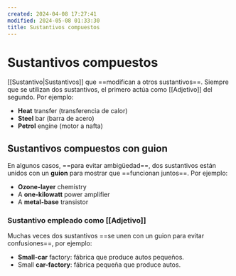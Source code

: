 ```yaml
---
created: 2024-04-08 17:27:41
modified: 2024-05-08 01:33:30
title: Sustantivos compuestos
---
```


# Sustantivos compuestos

[[Sustantivo|Sustantivos]] que ==modifican a otros sustantivos==. Siempre que se utilizan dos sustantivos, el primero actúa como [[Adjetivo]] del segundo. Por ejemplo:

- **Heat** transfer (transferencia de calor)
- **Steel** bar (barra de acero)
- **Petrol** engine (motor a nafta)

## Sustantivos compuestos con guion

En algunos casos, ==para evitar ambigüedad==, dos sustantivos están unidos con un **guion** para mostrar que ==funcionan juntos==. Por ejemplo:

- **Ozone-layer** chemistry
- A **one-kilowatt** power amplifier
- A **metal-base** transistor

### Sustantivo empleado como [[Adjetivo]]

Muchas veces dos sustantivos ==se unen con un guion para evitar confusiones==, por ejemplo:

- **Small-car** factory: fábrica que produce autos pequeños.
- Small **car-factory**: fábrica pequeña que produce autos.
